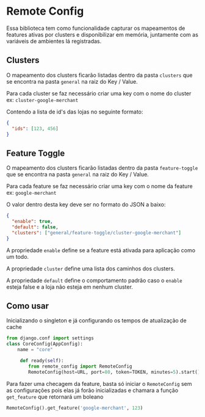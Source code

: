# Remote Config

Essa biblioteca tem como funcionalidade capturar os mapeamentos de features ativas por clusters e disponibilizar em memória, juntamente com as variáveis de ambientes lá registradas.

## Clusters

O mapeamento dos clusters ficarão listadas dentro da pasta `clusters` que se encontra na pasta `general` na raiz do Key / Value.

Para cada cluster se faz necessário criar uma key com o nome do cluster ex: `cluster-google-merchant`

Contendo a lista de id's das lojas no seguinte formato:

```json
{
  "ids": [123, 456]
}
```

## Feature Toggle

O mapeamento dos clusters ficarão listadas dentro da pasta `feature-toggle` que se encontra na pasta `general` na raiz do Key / Value.

Para cada feature se faz necessário criar uma key com o nome da feature ex: `google-merchant`

O valor dentro desta key deve ser no formato do JSON a baixo:

```json
{
  "enable": true,
  "default": false,
  "clusters": ["general/feature-toggle/cluster-google-merchant"]
}
```

A propriedade `enable` define se a feature está ativada para aplicação como um todo.

A propriedade `cluster` define uma lista dos caminhos dos clusters.

A propriedade `default` define o comportamento padrão caso o `enable` esteja false e a loja não esteja em nenhum cluster.

## Como usar

Inicializando o singleton e já configurando os tempos de atualização de cache

```python
from django.conf import settings
class CoreConfig(AppConfig):
    name = "core"

     def ready(self):
        from remote_config import RemoteConfig
        RemoteConfig(host=URL, port=80, token=TOKEN, minutes=5).start()
```

Para fazer uma checagem da feature, basta só iniciar o `RemoteConfig` sem as configurações pois elas já forão inicializadas e chamara a função `get_feature` que retornará um boleano

```python
RemoteConfig().get_feature('google-merchant', 123)
```